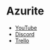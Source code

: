 # Azurite
* [YouTube](https://www.youtube.com/channel/UCQP4qSCj1eHMHisDDR4iPzw)
* [Discord](https://discord.gg/dhyV3BXkRZ)
* [Trello](https://trello.com/b/hfoYA8Gn/gwg-community-project)
